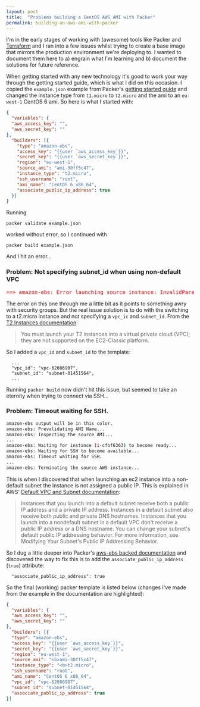 ```yaml
---
layout: post
title:  "Problems building a CentOS AWS AMI with Packer"
permalink: building-an-aws-ami-with-packer
---
```


I'm in the early stages of working with (awesome) tools like Packer and [Terraform](https://www.terraform.io/) and I ran into a few issues whilst trying to create a base image that mirrors the production environment we're deploying to. I wanted to document them here to a) engrain what I'm learning and b) document the solutions for future reference.

When getting started with any new technology it's good to work your way through the getting started guide, which is what I did on this occasion. I copied the `example.json` example from Packer's [getting started guide](https://www.packer.io/intro/getting-started/build-image.html) and changed the instance type from `t1.micro` to `t2.micro` and the ami to an `eu-west-1` CentOS 6 ami. So here is what I started with:

```json
{
  "variables": {
  "aws_access_key": "",
  "aws_secret_key": ""
},
  "builders": [{
    "type": "amazon-ebs",
    "access_key": "{{user `aws_access_key`}}",
    "secret_key": "{{user `aws_secret_key`}}",
    "region": "eu-west-1",
    "source_ami": "ami-30ff5c47",
    "instance_type": "t2.micro",
    "ssh_username": "root",
    "ami_name": "CentOS 6 x86_64",
    "associate_public_ip_address": true
  }]
}
```

Running 
```
packer validate example.json
```

worked without error, so I continued with
```
packer build example.json
```

And I hit an error...

### Problem: Not specifying subnet_id when using non-default VPC

<pre>
<span style='color:red;'>==> amazon-ebs: Error launching source instance: InvalidParameterCombination: VPC security groups may not be used for a non-VPC launch</span>
</pre>

The error on this one through me a little bit as it points to something awry with security groups. But the real issue solution is to do with the switching to a t2.micro instance and not specifying a `vpc_ic` and `subnet_id`. From the [T2 Instances documentation](http://docs.aws.amazon.com/AWSEC2/latest/UserGuide/t2-instances.html):

> You must launch your T2 instances into a virtual private cloud (VPC); they are not supported on the EC2-Classic platform.

So I added a `vpc_id` and `subnet_id` to the template:
```
  ...
  "vpc_id": "vpc-62086907",
  "subnet_id": "subnet-01451564",
  ...
```

Running `packer build` now didn't hit this issue, but seemed to take an eternity when trying to connect via SSH...

### Problem: Timeout waiting for SSH.

```bash
amazon-ebs output will be in this color.
amazon-ebs: Prevalidating AMI Name...
amazon-ebs: Inspecting the source AMI...
...
amazon-ebs: Waiting for instance (i-cfbf6363) to become ready...
amazon-ebs: Waiting for SSH to become available...
amazon-ebs: Timeout waiting for SSH.
...
amazon-ebs: Terminating the source AWS instance...
```

This is when I discovered that when launching an ec2 instance into a non-default subnet the instance is not assigned a public IP. This is explained in AWS' [Default VPC and Subnet documentation](http://docs.aws.amazon.com/AmazonVPC/latest/UserGuide/default-vpc.html):

> Instances that you launch into a default subnet receive both a public IP address and a private IP address. Instances in a default subnet also receive both public and private DNS hostnames. Instances that you launch into a nondefault subnet in a default VPC don't receive a public IP address or a DNS hostname. You can change your subnet's default public IP addressing behavior. For more information, see Modifying Your Subnet's Public IP Addressing Behavior.

So I dug a little deeper into Packer's [aws-ebs backed documentation](https://www.packer.io/docs/builders/amazon-ebs.html) and discovered the way to fix this is to add the `associate_public_ip_address` (`true`) attribute:

```
  "associate_public_ip_address": true
```

So the final (working) packer template is listed below (changes I've made from the example in the documentation are highlighted):

```json
{
  "variables": {
  "aws_access_key": "",
  "aws_secret_key": ""
},
  "builders": [{
  "type": "amazon-ebs",
  "access_key": "{{user `aws_access_key`}}",
  "secret_key": "{{user `aws_secret_key`}}",
  "region": "eu-west-1",
  "source_ami": "<b>ami-30ff5c47",
  "instance_type": "<b>t2.micro",
  "ssh_username": "root",
  "ami_name": "CentOS 6 x86_64",
  "vpc_id": "vpc-62086907",
  "subnet_id": "subnet-01451564",
  "associate_public_ip_address": true
}]
```